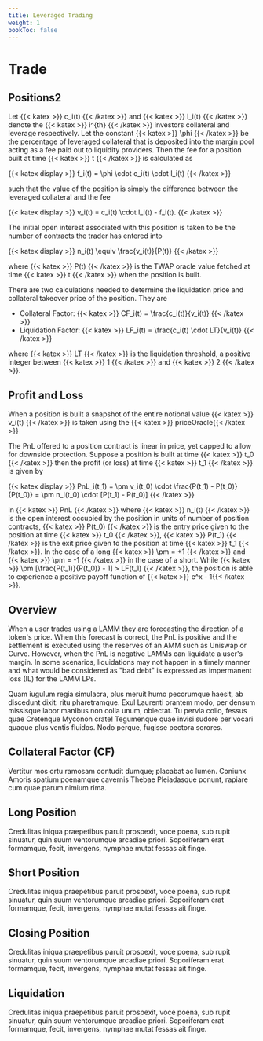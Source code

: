 ```yaml
---
title: Leveraged Trading
weight: 1
bookToc: false
---
```


# Trade

## Positions2

Let {{< katex >}} c_i(t) {{< /katex >}} and {{< katex >}} l_i(t) {{< /katex >}} denote the {{< katex >}} i^{th} {{< /katex >}} investors collateral and leverage respectively. Let the constant {{< katex >}} \phi {{< /katex >}} be the percentage of leveraged collateral that is deposited into the margin pool acting as a fee paid out to liquidity providers. Then the fee for a position built at time {{< katex >}} t {{< /katex >}} is calculated as

{{< katex display >}}
f_i(t) = \phi \cdot c_i(t) \cdot l_i(t)
{{< /katex >}}

such that the value of the position is simply the difference between the leveraged collateral and the fee

{{< katex display >}}
v_i(t) = c_i(t) \cdot l_i(t) - f_i(t).
{{< /katex >}}

The initial open interest associated with this position is taken to be the number of contracts the trader has entered into

{{< katex display >}}
n_i(t) \equiv \frac{v_i(t)}{P(t)}
{{< /katex >}}

where {{< katex >}} P(t) {{< /katex >}} is the TWAP oracle value fetched at time {{< katex >}} t {{< /katex >}} when the position is built.

There are two calculations needed to determine the liquidation price and collateral takeover price of the position. They are

- Collateral Factor: {{< katex >}} CF_i(t) = \frac{c_i(t)}{v_i(t)} {{< /katex >}}
- Liquidation Factor: {{< katex >}} LF_i(t) = \frac{c_i(t) \cdot LT}{v_i(t)} {{< /katex >}}

where {{< katex >}} LT {{< /katex >}} is the liquidation threshold, a positive integer between {{< katex >}} 1 {{< /katex >}} and {{< katex >}} 2 {{< /katex >}}.

## Profit and Loss

When a position is built a snapshot of the entire notional value {{< katex >}} v_i(t) {{< /katex >}} is taken using the {{< katex >}} priceOracle{{< /katex >}}

The PnL offered to a position contract is linear in price, yet capped to allow for downside protection. Suppose a position is built at time {{< katex >}} t_0 {{< /katex >}} then the profit (or loss) at time {{< katex >}} t_1 {{< /katex >}} is given by

{{< katex display >}}
PnL_i(t_1) = \pm v_i(t_0) \cdot \frac{P(t_1) - P(t_0)}{P(t_0)} = \pm n_i(t_0) \cdot [P(t_1) - P(t_0)]
{{< /katex >}}

in {{< katex >}} PnL {{< /katex >}} where {{< katex >}} n_i(t) {{< /katex >}} is the open interest occupied by the position in units of number of position contracts, {{< katex >}} P(t_0) {{< /katex >}} is the entry price given to the position at time {{< katex >}} t_0 {{< /katex >}}, {{< katex >}} P(t_1) {{< /katex >}} is the exit price given to the position at time {{< katex >}} t_1 {{< /katex >}}. In the case of a long {{< katex >}} \pm = +1 {{< /katex >}} and {{< katex >}} \pm = -1 {{< /katex >}} in the case of a short. While {{< katex >}} \pm [\frac{P(t_1)}{P(t_0)} - 1] > LF(t_1) {{< /katex >}}, the position is able to experience a positive payoff function of {{< katex >}} e^x - 1{{< /katex >}}.

## Overview

When a user trades using a LAMM they are forecasting the direction of a token's price. When this forecast is correct, the PnL is positive and the settlement is executed using the reserves of an AMM such as Uniswap or Curve. However, when the PnL is negative LAMMs can liquidate a user's margin. In some scenarios, liquidations may not happen in a timely manner and what would be considered as "bad debt" is expressed as impermanent loss (IL) for the LAMM LPs.

Quam iugulum regia simulacra, plus meruit humo pecorumque haesit, ab discedunt
dixit: ritu pharetramque. Exul Laurenti orantem modo, per densum missisque labor
manibus non colla unum, obiectat. Tu pervia collo, fessus quae Cretenque Myconon
crate! Tegumenque quae invisi sudore per vocari quaque plus ventis fluidos. Nodo
perque, fugisse pectora sorores.

## Collateral Factor (CF)

Vertitur mos ortu ramosam contudit dumque; placabat ac lumen. Coniunx Amoris
spatium poenamque cavernis Thebae Pleiadasque ponunt, rapiare cum quae parum
nimium rima.

## Long Position

Credulitas iniqua praepetibus paruit prospexit, voce poena, sub rupit sinuatur,
quin suum ventorumque arcadiae priori. Soporiferam erat formamque, fecit,
invergens, nymphae mutat fessas ait finge.

## Short Position

Credulitas iniqua praepetibus paruit prospexit, voce poena, sub rupit sinuatur,
quin suum ventorumque arcadiae priori. Soporiferam erat formamque, fecit,
invergens, nymphae mutat fessas ait finge.

## Closing Position

Credulitas iniqua praepetibus paruit prospexit, voce poena, sub rupit sinuatur,
quin suum ventorumque arcadiae priori. Soporiferam erat formamque, fecit,
invergens, nymphae mutat fessas ait finge.

## Liquidation

Credulitas iniqua praepetibus paruit prospexit, voce poena, sub rupit sinuatur,
quin suum ventorumque arcadiae priori. Soporiferam erat formamque, fecit,
invergens, nymphae mutat fessas ait finge.

